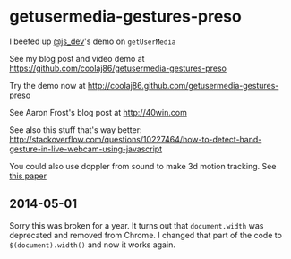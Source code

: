 getusermedia-gestures-preso
===========================

I beefed up [@js_dev](https://twitter.com/js_dev)'s demo on `getUserMedia`

See my blog post and video demo at <https://github.com/coolaj86/getusermedia-gestures-preso>

Try the demo now at <http://coolaj86.github.com/getusermedia-gestures-preso>

See Aaron Frost's blog post at <http://40win.com>

See also this stuff that's way better: http://stackoverflow.com/questions/10227464/how-to-detect-hand-gesture-in-live-webcam-using-javascript

You could also use doppler from sound to make 3d motion tracking. See [this paper](http://homes.cs.washington.edu/~sidhant/research.html)


2014-05-01
---

Sorry this was broken for a year. It turns out that `document.width`
was deprecated and removed from Chrome. I changed that part of the code
to `$(document).width()` and now it works again.
